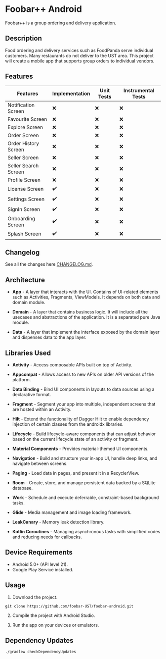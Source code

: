 # Foobar++ Android

Foobar++ is a group ordering and delivery application.

## Description

Food ordering and delivery services such as FoodPanda serve individual customers. Many restaurants do not deliver to the UST area. This project will create a mobile app that supports group orders to individual vendors.

## Features

Features | Implementation | Unit Tests | Instrumental Tests
---------- | -------------- | --------- | ----------------
Notification Screen | :x: | :x: | :x:
Favourite Screen | :x: | :x: | :x:
Explore Screen | :x: | :x: | :x:
Order Screen | :x: | :x: | :x:
Order History Screen | :x: | :x: | :x:
Seller Screen | :x: | :x: | :x:
Seller Search Screen | :x: | :x: | :x:
Profile Screen | :x: | :x: | :x:
License Screen | :heavy_check_mark: | :x: | :x:
Settings Screen | :heavy_check_mark: | :x: | :x:
SignIn Screen | :heavy_check_mark: | :x: | :x:
Onboarding Screen | :heavy_check_mark: | :x: | :x:
Splash Screen | :heavy_check_mark: | :x: | :x:


## Changelog

See all the changes here [CHANGELOG.md](CHANGELOG.md).


## Architecture

* **App** -  A layer that interacts with the UI. Contains of UI-related elements such as Activities, Fragments, ViewModels. It depends on both data and domain module.

* **Domain** - A layer that contains business logic. It will include all the usecases and abstractions of the application. It is a separated pure Java module.

* **Data** - A layer that implement the interface exposed by the domain layer and dispenses data to the app layer.


## Libraries Used

* **Activity** - Access composable APIs built on top of Activity.

* **Appcompat** - Allows access to new APIs on older API versions of the platform.

* **Data Binding** - Bind UI components in layouts to data sources using a declarative format.

* **Fragment** - Segment your app into multiple, independent screens that are hosted within an Activity.

* **Hilt** - Extend the functionality of Dagger Hilt to enable dependency injection of certain classes from the androidx libraries.

* **Lifecycle** - Build lifecycle-aware components that can adjust behavior based on the current lifecycle state of an activity or fragment.

* **Material Components** - Provides material-themed UI components.

* **Navigation** - Build and structure your in-app UI, handle deep links, and navigate between screens.

* **Paging** - Load data in pages, and present it in a RecyclerView.

* **Room** - Create, store, and manage persistent data backed by a SQLite database.

* **Work** - Schedule and execute deferrable, constraint-based background tasks.

* **Glide** - Media management and image loading framework.

* **LeakCanary** - Memory leak detection library.

* **Kotlin Coroutines** - Managing asynchronous tasks with simplified codes and reducing needs for callbacks.

## Device Requirements

* Android 5.0+ (API level 21).
* Google Play Service installed.


## Usage
1. Download the project.

```console
git clone https://github.com/foobar-UST/foobar-android.git
```

2. Compile the project with Android Studio.

3. Run the app on your devices or emulators.

## Dependency Updates
```console
./gradlew checkDependencyUpdates
```
